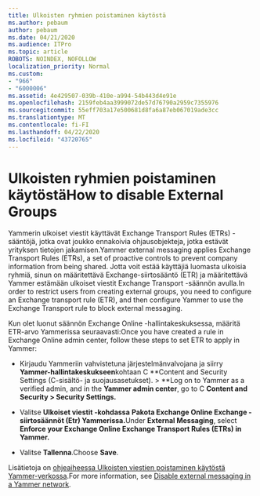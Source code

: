 ```yaml
---
title: Ulkoisten ryhmien poistaminen käytöstä
ms.author: pebaum
author: pebaum
ms.date: 04/21/2020
ms.audience: ITPro
ms.topic: article
ROBOTS: NOINDEX, NOFOLLOW
localization_priority: Normal
ms.custom:
- "966"
- "6000006"
ms.assetid: 4e429507-039b-410e-a994-54b443d4e91e
ms.openlocfilehash: 2159feb4aa3999072de57d76790a2959c7355976
ms.sourcegitcommit: 55eff703a17e500681d8fa6a87eb067019ade3cc
ms.translationtype: MT
ms.contentlocale: fi-FI
ms.lasthandoff: 04/22/2020
ms.locfileid: "43720765"
---
```

# <a name="how-to-disable-external-groups"></a><span data-ttu-id="bf47f-102">Ulkoisten ryhmien poistaminen käytöstä</span><span class="sxs-lookup"><span data-stu-id="bf47f-102">How to disable External Groups</span></span>

<span data-ttu-id="bf47f-103">Yammerin ulkoiset viestit käyttävät Exchange Transport Rules (ETRs) -sääntöjä, jotka ovat joukko ennakoivia ohjausobjekteja, jotka estävät yrityksen tietojen jakamisen.</span><span class="sxs-lookup"><span data-stu-id="bf47f-103">Yammer external messaging applies Exchange Transport Rules (ETRs), a set of proactive controls to prevent company information from being shared.</span></span> <span data-ttu-id="bf47f-104">Jotta voit estää käyttäjiä luomasta ulkoisia ryhmiä, sinun on määritettävä Exchange-siirtosääntö (ETR) ja määritettävä Yammer estämään ulkoiset viestit Exchange Transport -säännön avulla.</span><span class="sxs-lookup"><span data-stu-id="bf47f-104">In order to restrict users from creating external groups, you need to configure an Exchange transport rule (ETR), and then configure Yammer to use the Exchange Transport rule to block external messaging.</span></span>
  
<span data-ttu-id="bf47f-105">Kun olet luonut säännön Exchange Online -hallintakeskuksessa, määritä ETR-arvo Yammerissa seuraavasti:</span><span class="sxs-lookup"><span data-stu-id="bf47f-105">Once you have created a rule in Exchange Online admin center, follow these steps to set ETR to apply in Yammer:</span></span>
  
- <span data-ttu-id="bf47f-106">Kirjaudu Yammeriin vahvistetuna järjestelmänvalvojana ja siirry **Yammer-hallintakeskukseen**kohtaan C \*\*Content and Security Settings (C-sisältö- ja suojausasetukset). \> \*\*</span><span class="sxs-lookup"><span data-stu-id="bf47f-106">Log on to Yammer as a verified admin, and in the **Yammer admin center**, go to C **Content and Security \> Security Settings.**</span></span>

- <span data-ttu-id="bf47f-107">Valitse **Ulkoiset viestit -kohdassa** **Pakota Exchange Online Exchange -siirtosäännöt (Etr) Yammerissa.**</span><span class="sxs-lookup"><span data-stu-id="bf47f-107">Under **External Messaging**, select **Enforce your Exchange Online Exchange Transport Rules (ETRs) in Yammer.**</span></span>

- <span data-ttu-id="bf47f-108">Valitse **Tallenna**.</span><span class="sxs-lookup"><span data-stu-id="bf47f-108">Choose **Save**.</span></span>

<span data-ttu-id="bf47f-109">Lisätietoja on [ohjeaiheessa Ulkoisten viestien poistaminen käytöstä Yammer-verkossa](https://docs.microsoft.com/yammer/work-with-external-users/disable-external-messaging).</span><span class="sxs-lookup"><span data-stu-id="bf47f-109">For more information, see [Disable external messaging in a Yammer network](https://docs.microsoft.com/yammer/work-with-external-users/disable-external-messaging).</span></span>
  